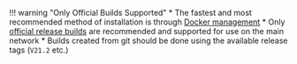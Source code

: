 !!! warning "Only Official Builds Supported"
	* The fastest and most recommended method of installation is through [Docker management](../../running-a-node/node-setup)
	* Only [official release builds](../../integration-guides/build-options#official-release-builds) are recommended and supported for use on the main network
	* Builds created from git should be done using the available release tags (`V21.2` etc.)